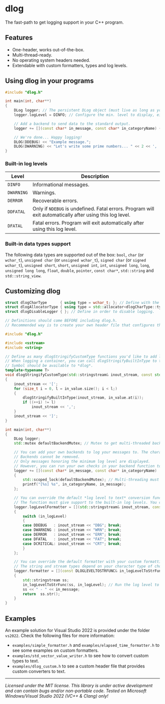 # dlog
The fast-path to get logging support in your C++ program.

## Features

* One-header, works out-of-the-box.
* Multi-thread-ready.
* No operating system headers needed.
* Extendable with custom formatters, types and log levels.

## Using **dlog** in your programs

```c++
#include "dlog.h"

int main(int, char**)
{
    DLog logger; // The persistent DLog object (must live as long as your program do!).
    logger.logLevel = DINFO; // Configure the min. level to display, either DINFO, DWARNING, DERROR, DDFATAL or DFATAL.

    // Add a backend to send data to the standard output.
    logger += [](const char* in_message, const char* in_categoryName) { printf("[%s] %s", in_categoryName, in_message); };

    // We're done... Happy logging!
    DLOG(DDEBUG) << "Example message.";
    DLOG(DWARNING) << "Let's write some prime numbers... " << 2 << ', ' << 3 << ', ' << 5 << ', ' << 7 << "..."; 
}
```
### Built-in log levels

| Level | Description |
| --- | --- |
| `DINFO` | Informational messages. |
| `DWARNING` | Warnings. |
| `DERROR` | Recoverable errors. |
| `DDFATAL` | Only if `NDEBUG` is undefined. Fatal errors. Program will exit automatically after using this log level. |
| `DFATAL` | Fatal errors. Program will exit automatically after using this log level. |

### Built-in data types support

The following data types are supported out of the box: `bool`, `char` (or `wchar_t`), `unsigned char` (or `unsigned wchar_t`), `signed char` (or `signed wchar_t`), `unsigned short`, `short`, `unsigned int`, `int`, `unsigned long`, `long`, `unsigned long long`, `float`, `double`, `pointer`, `const char*`, `std::string` and `std::string_view`.

## Customizing **dlog**

```c++
struct dlogCharType      { using type = wchar_t; }; // Define with the type of choice if you don't want to use char.
struct dlogAllocatorType { using type = std::allocator<dlogCharType::type>; }; // Define with the allocator of choice if you don't want to use std::allocator<char>.
struct dlogDisableLogger { }; // Define in order to disable logging.

// Definitions should come BEFORE including dlog.h.
// Recommended way is to create your own header file that configures the logger and then includes dlog.h.

#include "dlog.h"

#include <sstream>
#include <string>

// Define as many dlogStringifyCustomType functions you'd like to add logging support for custom data types.
// When logging a container, you can call dlogStringifyBuiltInType to try run the stringifier for any contained type, if exists.
// Symbol should be available to *dlog*.
template<typename T>
void dlogStringifyCustomType(std::stringstream& inout_stream, const std::vector<T>& in_value) noexcept
{
    inout_stream << '[';
    for (size_t i = 0, l = in_value.size(); i < l;)
    {
        dlogStringifyBuiltInType(inout_stream, in_value.at(i));
        if ((++i) != l)
            inout_stream << ',';
    }
    inout_stream << ']';
}

int main(int, char**)
{
    DLog logger;
    std::mutex defaultBackendMutex; // Mutex to get multi-threaded backend support. 

    // You can add your own backends to log your messages to. The character type to use depends on your character type of choice.
    // Backends cannot be removed.
    // Only messages honoring the minimum log level are displayed.
    // However, you can run your own checks in your backend function to finetune each backend individually.
    logger += [](const char* in_message, const char* in_categoryName)  
    {
        std::scoped_lock(defaultBackendMutex); // Multi-threading must be handled by the backend function.
        printf("[%s] %s", in_categoryName, in_message); 
    };

    // You can override the default *log level to text* conversion function.
    // The function must give support to the built-in log levels. You can extend that with custom log levels, though!
    logger.logLevelFormatter = [](std::stringstream& inout_stream, const int in_logLevel) noexcept
    {
        switch (in_logLevel)
        {
        case DDEBUG   : inout_stream << "DBG"; break;
        case DWARNING : inout_stream << "WRN"; break;
        case DERROR   : inout_stream << "ERR"; break;
        case DFATAL   : inout_stream << "FAT"; break;
        case DCRITICAL: inout_stream << "CRT"; break;
        }
    };

    // You can override the default formatter with your custom formatting function.
    // The string and stream types depend on your character type of choice.
    logger.formatter = [](const DLOGLEVELTOSTRFUNC& in_logLevelToStrFunc, const std::string& in_message, const int in_logLevel) noexcept
    {
        std::stringstream ss;
        in_logLevelToStrFunc(ss, in_logLevel); // Run the log level to text conversion function.
        ss << " - " << in_message;
        return  ss.str();
    }
}
```
## Examples

An example solution for Visual Studio 2022 is provided under the folder `vs2022`. Check the following files for more information:
* `examples/simple_formatter.h` and `examples/elapsed_time_formatter.h` to see some examples on custom formatters.
* `examples/std_vector_value_writer.h` to see how to convert custom types to text.
* `examples/dlog_custom.h` to see a custom header file that provides custom converters to text.

---

*Licensed under the MIT license.*
*This library is under active development and can contain bugs and/or non-portable code. Tested on Microsoft Windows/Visual Studio 2022 (VC++ & Clang) only!*
